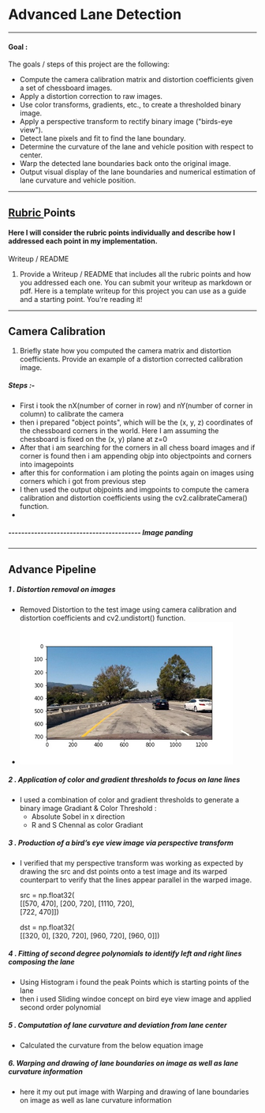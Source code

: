 # Advanced Lane Detection
---
#### Goal : 
The goals / steps of this project are the following:

* Compute the camera calibration matrix and distortion coefficients given a set of chessboard images.
* Apply a distortion correction to raw images.
* Use color transforms, gradients, etc., to create a thresholded binary image.
* Apply a perspective transform to rectify binary image ("birds-eye view").
* Detect lane pixels and fit to find the lane boundary.
* Determine the curvature of the lane and vehicle position with respect to center.
* Warp the detected lane boundaries back onto the original image.
* Output visual display of the lane boundaries and numerical estimation of lane curvature and vehicle position.
---
## [Rubric ](https://review.udacity.com/#!/rubrics/571/view) Points 

#### Here I will consider the rubric points individually and describe how I addressed each point in my implementation.  

Writeup / README
1. Provide a Writeup / README that includes all the rubric points and how you addressed each one. You can submit your writeup as markdown or pdf. Here is a template writeup for this project you can use as a guide and a starting point.
You're reading it!
---
## Camera Calibration
1. Briefly state how you computed the camera matrix and distortion coefficients. Provide an example of a distortion corrected calibration image.

##### Steps :-
- First i took the nX(number of corner in row) and nY(number of corner in column) to calibrate the camera
- then i  prepared "object points", which will be the (x, y, z) coordinates of the chessboard corners in the world. Here I am assuming the chessboard is fixed on the (x, y) plane at z=0
- After that i am searching for the corners in all chess board images and if corner is found then i am appending objp into objectpoints and corners into imagepoints
- after this for conformation i am ploting the points again on images using corners which i got from previous step
- I then used the output objpoints and imgpoints to compute the camera calibration and distortion coefficients using the cv2.calibrateCamera() function.
- 
##### ----------------------------------------- Image panding

---

## Advance Pipeline
##### 1 . Distortion removal on images
- Removed Distortion to the test image using camera calibration and distortion coefficients and  cv2.undistort() function.
- ![Undistorted Image](https://github.com/Chirag078/Udacity_SelfDrivingCar_Engineer/blob/master/Project2_Advanced_Lane_Detection/Undistorted_Op_Images/test1.jpg?raw=true)

##### 2 . Application of color and gradient thresholds to focus on lane lines 
- I used a combination of color and gradient thresholds to generate a binary image
    Gradiant & Color Threshold :
    - Absolute Sobel in x direction 
    - R and S Chennal as color Gradiant
    

##### 3 . Production of a bird’s eye view image via perspective transform
 - I verified that my perspective transform was working as expected by drawing the src and dst points onto a test image and its warped counterpart to verify that the lines appear parallel in the warped image.

    src = np.float32(                                                    
        [[570, 470],
         [200, 720],
         [1110, 720],           
         [722, 470]])
    
    dst = np.float32(                                           
        [[320, 0],
        [320, 720],
        [960, 720],
        [960, 0]])

##### 4 . Fitting of second degree polynomials to identify left and right lines composing the lane
- Using Histogram i found the peak Points which is starting points of the lane
- then i used Sliding windoe concept on bird eye view image and applied second order polynomial


##### 5 . Computation of lane curvature and deviation from lane center
 - Calculated the curvature from the below equation
    image 

##### 6. Warping and drawing of lane boundaries on image as well as lane curvature information
 - here it my out put image with Warping and drawing of lane boundaries on image as well as lane curvature information